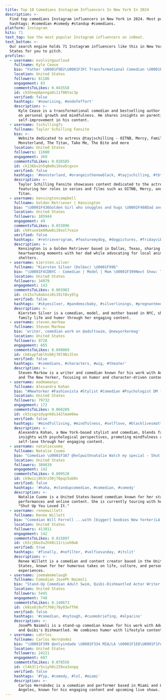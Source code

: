 ```yaml
---
title: Top 10 Comedians Instagram Influencers In New York In 2024
description: >-
  Find top comedians Instagram influencers in New York in 2024. Most popular
  hashtags: #comedian #comedy #standup #comedians.
platform: Instagram
hits: 71
text_top: See the most popular Instagram influencers on inBeat.
text_bottom: >-
  Our search engine holds 71 Instagram influencers like this in New York, United
  States for you to pitch.
profiles:
  - username: evolvingoutloud
    fullname: Kyle Cease
    bio: "Father \U0001F9D2\U0001F3FC Transformational Comedian \U0001F399 New York Times, USA Today and Wall Street Journal Bestselling Author \U0001F4D6 The Now"
    location: United States
    followers: 81186
    engagement: 83
    commentsToLikes: 0.043558
    id: ck5hnep6pnnga0i11f00toc3p
    verified: false
    hashtags: '#nowrising, #endofeffort'
    description: >-
      Kyle Cease is a transformational comedian and bestselling author focused
      on personal growth and mindfulness. He shares insights on parenting and
      self-improvement in his content.
  - username: tschillingfs
    fullname: Taylor Schilling Fansite
    bio: >-
      Website dedicated to actress @tayjschilling - OITNB, Mercy, Family,
      Monsterland, The Titan, Take Me, The Bite and more
    location: United States
    followers: 11080
    engagement: 369
    commentsToLikes: 0.026585
    id: ck136bv2n5q0e0i19sw5cgxsn
    verified: false
    hashtags: '#monsterland, #orangeisthenewblack, #tayjschilling, #tbt'
    description: >-
      Taylor Schilling Fansite showcases content dedicated to the actress,
      featuring her roles in series and films such as OITNB, Mercy, and The
      Titan.
  - username: kensingtoncampbell
    fullname: Golden Retriever | Kensington
    bio: "\U0001F436Golden Girl who snuggles and hugs \U0001F468Dad and Me, follow and see ❤️Support your local animal shelter \U0001F1FA\U0001F1F8Made in the USA | Dallas, Texas"
    location: United States
    followers: 105944
    engagement: 49
    commentsToLikes: 0.033896
    id: ck0tuom1m80ww0i19xol7vaie
    verified: false
    hashtags: '#retrieversgram, #featuremydog, #dogpictures, #fridayvibe'
    description: >-
      Kensington is a Golden Retriever based in Dallas, Texas, sharing
      heartwarming moments with her dad while advocating for local animal
      shelters.
  - username: kiersten.silver
    fullname: "Kiersten Silver (Dolbec) \U0001F996"
    bio: "\U0001F4CDNYC - Comedian | Model | Mom \U0001F399Next Show: TBD Baby + Fam Life \U0001F449\U0001F3FB @kierio.us @newyorkmodels @lamodelsdirect"
    location: United States
    followers: 34979
    engagement: 143
    commentsToLikes: 0.065903
    id: ck15s7u8abnzs0i19it8vy9lg
    verified: false
    hashtags: '#skyesilver, #pandemicbaby, #silverlinings, #pregnantmodel'
    description: >-
      Kiersten Silver is a comedian, model, and mother based in NYC, showcasing
      family life and humor through her engaging content. 
  - username: steven_markow
    fullname: Steven Markow
    bio: 'writer, comedian work on @adultswim, @newyorkermag'
    location: United States
    followers: 9728
    engagement: 665
    commentsToLikes: 0.040069
    id: ck8sypfablhsb0j78l98i3lnn
    verified: false
    hashtags: '#comedians, #characters, #wig, #theater'
    description: >-
      Steven Markow is a writer and comedian known for his work with Adult Swim
      and The New Yorker, focusing on humor and character-driven content.
  - username: madmamanyc
    fullname: Alexandra Kohan
    bio: "#NewYorker #Fashionista #Stylist #Comedian #Psychologist DM for commercial inquiries & reviews\U0001F48C madmamanyc@gmail.com\U0001F4E9 Instagram pro\U0001F469\U0001F3FC‍\U0001F4BB"
    location: United States
    followers: 79732
    engagement: 172
    commentsToLikes: 0.060289
    id: ck5zsgnidygnk0i142lmam9ow
    verified: false
    hashtags: '#mindfulliving, #mindfulness, #selflove, #blacklivesmatter'
    description: >-
      Alexandra Kohan, a New York-based stylist and comedian, blends fashion
      insights with psychological perspectives, promoting mindfulness and
      self-love through her engaging content.
  - username: nataliecuomo_
    fullname: Natalie Cuomo
    bio: "Comedian \U0001F3A7 @helpwithnatalie Watch my special - Shut Up You Loved It I’m on tour: Syracuse, Albany, Hartford, Edmonton & more ⤵️"
    location: United States
    followers: 380639
    engagement: 142
    commentsToLikes: 0.009528
    id: ck9wisj8h3rz50j78pqz5ub0s
    verified: false
    hashtags: '#haha, #standupcomedian, #comedian, #comedy'
    description: >-
      Natalie Cuomo is a United States-based comedian known for her stand-up
      performances and online content. She is currently touring with her special
      "Shut Up You Loved It."
  - username: reneewillett
    fullname: Renée Willett
    bio: "Comedian Will Ferrell ...with [bigger] boobies New Yorker|LA|LON|MIA|TLV \U0001F3BE✡️ USC • MBA \U0001F393❤️\U0001F49B✌\U0001F3FC @titsandchocolatechips"
    location: United States
    followers: 413811
    engagement: 142
    commentsToLikes: 0.015897
    id: ck5cj6bo3u2hk0i11riieh0wb
    verified: true
    hashtags: '#finally, #nofilter, #selfiesunday, #itslit'
    description: >-
      Renee Willett is a comedian and content creator based in the United
      States, known for her humorous takes on life, culture, and personal
      experiences.
  - username: joemakemelaugh
    fullname: Comedian JosePh Naimoli
    bio: "Stand-Up Comedian Adult Swim, Quibi-Dishmantled Actor Writer NY \U0001F303Follow @joemakemecook for a food and a chuckle:)"
    location: United States
    followers: 5445
    engagement: 748
    commentsToLikes: 0.140673
    id: ck8sx0j8uft760j78y03wffh6
    verified: false
    hashtags: '#comedian, #nytough, #cuomobriefing, #alpacino'
    description: >-
      JosePh Naimoli is a stand-up comedian known for his work with Adult Swim
      and Quibi's Dishmantled. He combines humor with lifestyle content.
  - username: cahrlos
    fullname: Carlos Hernández
    bio: "\U0001F399️ @onlyindade \U0001F334 MIA/LA \U0001F1E8\U0001F1FA\U0001F1F2\U0001F1FD \U0001F4E7 bookings@cahrlos.com \U0001F39F️ Upcoming Shows \U0001F447"
    location: United States
    followers: 24221
    engagement: 687
    commentsToLikes: 0.078556
    id: cl4k3l1r5siyh0i239va3xnpq
    verified: false
    hashtags: '#fyp, #comedy, #lol, #miami'
    description: >-
      Carlos Hernández is a comedian and performer based in Miami and Los
      Angeles, known for his engaging content and upcoming live shows.
---
```


